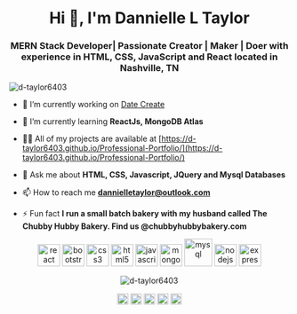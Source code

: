 <h1 align="center">Hi 👋, I'm Dannielle L Taylor</h1>
<h3 align="center">MERN Stack Developer| Passionate Creator | Maker | Doer with experience in HTML, CSS, JavaScript and React located in Nashville, TN</h3>

<p align="left"> <img src="https://komarev.com/ghpvc/?username=d-taylor6403" alt="d-taylor6403" /> </p>

- 🔭 I’m currently working on [Date Create](https://github.com/d-taylor6403/DateCreate)

- 🌱 I’m currently learning **ReactJs, MongoDB Atlas**

- 👨‍💻 All of my projects are available at [https://d-taylor6403.github.io/Professional-Portfolio/](https://d-taylor6403.github.io/Professional-Portfolio/)

- 💬 Ask me about **HTML, CSS, Javascript, JQuery and Mysql Databases**

- 📫 How to reach me **dannielletaylor@outlook.com**

- ⚡ Fun fact **I run a small batch bakery with my husband called The Chubby Hubby Bakery. Find us @chubbyhubbybakery.com**

<p align="center"><img src="https://devicons.github.io/devicon/devicon.git/icons/react/react-original-wordmark.svg" alt="react" width="40" height="40"/> <img src="https://devicons.github.io/devicon/devicon.git/icons/bootstrap/bootstrap-plain.svg" alt="bootstrap" width="40" height="40"/> <img src="https://devicons.github.io/devicon/devicon.git/icons/css3/css3-original-wordmark.svg" alt="css3" width="40" height="40"/> <img src="https://devicons.github.io/devicon/devicon.git/icons/html5/html5-original-wordmark.svg" alt="html5" width="40" height="40"/> <img src="https://devicons.github.io/devicon/devicon.git/icons/javascript/javascript-original.svg" alt="javascript" width="40" height="40"/> <img src="https://devicons.github.io/devicon/devicon.git/icons/mongodb/mongodb-original-wordmark.svg" alt="mongodb" width="40" height="40"/> <img src="https://devicons.github.io/devicon/devicon.git/icons/mysql/mysql-original-wordmark.svg" alt="mysql" width="50" height="50"/> <img src="https://devicons.github.io/devicon/devicon.git/icons/nodejs/nodejs-original-wordmark.svg" alt="nodejs" width="40" height="40"/> <img src="https://devicons.github.io/devicon/devicon.git/icons/express/express-original-wordmark.svg" alt="express" width="40" height="40"/></p><p align="center"> <img src="https://github-readme-stats.vercel.app/api?username=d-taylor6403&show_icons=true" alt="d-taylor6403" /> </p>

<p align="center">
<a href="https://dev.to/@dtaylor6403" target="blank"><img align="center" src="https://cdn.jsdelivr.net/npm/simple-icons@3.0.1/icons/dev-dot-to.svg" alt="@dtaylor6403" height="20" width="20" /></a>
<a href="https://linkedin.com/in/dlmtaylor" target="blank"><img align="center" src="https://cdn.jsdelivr.net/npm/simple-icons@3.0.1/icons/linkedin.svg" alt="dlmtaylor" height="20" width="20" /></a>
<a href="https://fb.com/dannigirl143" target="blank"><img align="center" src="https://cdn.jsdelivr.net/npm/simple-icons@3.0.1/icons/facebook.svg" alt="dannigirl143" height="20" width="20" /></a>
<a href="https://instagram.com/chubbyhubbybakes" target="blank"><img align="center" src="https://cdn.jsdelivr.net/npm/simple-icons@3.0.1/icons/instagram.svg" alt="chubbyhubbybakes" height="20" width="20" /></a>
<a href="https://medium.com/@mindfullivingoils" target="blank"><img align="center" src="https://cdn.jsdelivr.net/npm/simple-icons@3.0.1/icons/medium.svg" alt="@mindfullivingoils" height="20" width="20" /></a>
</p>
